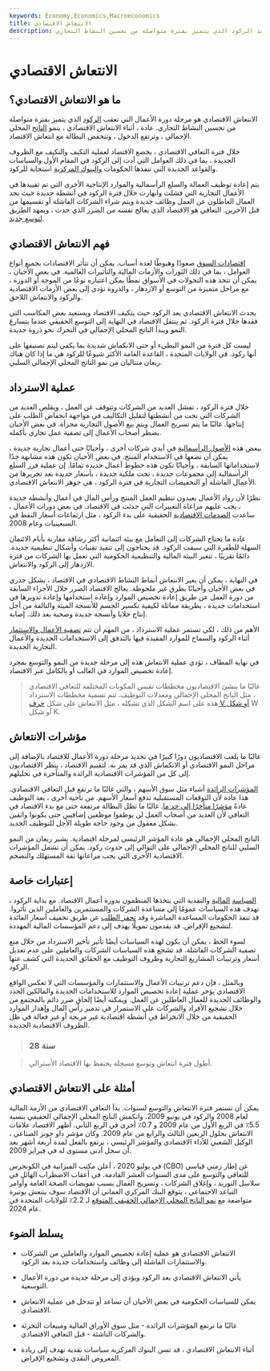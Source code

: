 ```yaml
---
keywords: Economy,Economics,Macroeconomics
title: الانتعاش الاقتصادي
description: الانتعاش الاقتصادي هو مرحلة من مراحل دورة الأعمال بعد الركود الذي يتميز بفترة متواصلة من تحسين النشاط التجاري.
---
```


# الانتعاش الاقتصادي
## ما هو الانتعاش الاقتصادي؟

الانتعاش الاقتصادي هو مرحلة دورة الأعمال التي تعقب [الركود](/recession) الذي يتميز بفترة متواصلة من تحسين النشاط التجاري. عادة ، أثناء الانتعاش الاقتصادي ، ينمو [الناتج](/gdp) المحلي الإجمالي ، وترتفع الدخول ، وتنخفض البطالة مع انتعاش الاقتصاد.

خلال فترة التعافي الاقتصادي ، يخضع الاقتصاد لعملية التكيف والتكيف مع الظروف الجديدة ، بما في ذلك العوامل التي أدت إلى الركود في المقام الأول والسياسات والقواعد الجديدة التي تنفذها الحكومات [والبنوك المركزية](/centralbank) استجابة للركود.

يتم إعادة توظيف العمالة والسلع الرأسمالية والموارد الإنتاجية الأخرى التي تم تقييدها في الأعمال التجارية التي فشلت وانهارت خلال فترة الركود في أنشطة جديدة حيث يجد العمال العاطلون عن العمل وظائف جديدة ويتم شراء الشركات الفاشلة أو تقسيمها من قبل الآخرين. التعافي هو الاقتصاد الذي يعالج نفسه من الضرر الذي حدث ، ويمهد الطريق [لتوسع جديد](/expansion).

## فهم الانتعاش الاقتصادي

[اقتصادات السوق](/marketeconomy) صعودًا وهبوطًا لعدة أسباب. يمكن أن تتأثر الاقتصادات بجميع أنواع العوامل ، بما في ذلك الثورات والأزمات المالية والتأثيرات العالمية. في بعض الأحيان ، يمكن أن تتخذ هذه التحولات في الأسواق نمطًا يمكن اعتباره نوعًا من الموجة أو الدورة ، مع مراحل متميزة من التوسع أو الازدهار ، والذروة تؤدي إلى بعض الأزمات الاقتصادية والركود والانتعاش اللاحق.

يحدث الانتعاش الاقتصادي بعد الركود حيث يتكيف الاقتصاد ويستعيد بعض المكاسب التي فقدها خلال فترة الركود. ثم ينتقل الاقتصاد في النهاية إلى التوسع الحقيقي عندما يتسارع النمو ويبدأ الناتج المحلي الإجمالي في التحرك نحو ذروة جديدة.

ليست كل فترة من النمو البطيء أو حتى الانكماش شديدة بما يكفي ليتم تصنيفها على أنها ركود. في الولايات المتحدة ، القاعدة العامة الأكثر شيوعًا للركود هي ما إذا كان هناك ربعان متتاليان من نمو الناتج المحلي الإجمالي السلبي.

## عملية الاسترداد

خلال فترة الركود ، تفشل العديد من الشركات وتتوقف عن العمل ، ويقلص العديد من الشركات التي نجت من أنشطتها لتقليل التكاليف في مواجهة انخفاض الطلب على إنتاجها. غالبًا ما يتم تسريح العمال ويتم بيع الأصول التجارية مجزأة. في بعض الأحيان يضطر أصحاب الأعمال إلى تصفية عمل تجاري بأكمله.

ببعض هذه [الأصول الرأسمالية](/capitalasset) في أيدي شركات أخرى ، وأحيانًا حتى أعمال تجارية جديدة ، يمكن أن تضعها في الاستخدام المنتج. في بعض الأحيان تكون هذه مشابهة جدًا لاستخداماتها السابقة ، وأحيانًا تكون هذه خطوط أعمال جديدة تمامًا. إن عملية فرز السلع الرأسمالية إلى مجموعات جديدة ، تحت ملكية جديدة ، بأسعار جديدة بعد تحريرها من الأعمال الفاشلة أو التخفيضات التجارية في فترة الركود ، هي جوهر الانتعاش الاقتصادي.

نظرًا لأن رواد الأعمال يعيدون تنظيم العمل المنتج ورأس المال في أعمال وأنشطة جديدة ، يجب عليهم مراعاة التغييرات التي حدثت في الاقتصاد. في بعض دورات الأعمال ، ساعدت [الصدمات الاقتصادية](/economic-shock) الحقيقية على بدء الركود ، مثل ارتفاعات أسعار النفط في السبعينيات وعام 2008.

عادة ما تحتاج الشركات إلى التعامل مع بيئة ائتمانية أكثر رشاقة مقارنة بأيام الائتمان السهلة للطفرة التي سبقت الركود. قد يحتاجون إلى تنفيذ تقنيات وأشكال تنظيمية جديدة. دائمًا تقريبًا ، تتغير البيئة المالية والتنظيمية الحكومية التي تعمل بها الشركات من فترة الازدهار إلى الركود والانتعاش.

في النهاية ، يمكن أن يغير الانتعاش أنماط النشاط الاقتصادي في الاقتصاد ، بشكل جذري في بعض الأحيان وأحيانًا بطرق غير ملحوظة. يعالج الاقتصاد الضرر خلال الأجزاء السابقة من دورة العمل عن طريق إعادة تخصيص الموارد وإعادة استخدامها وإعادة تدويرها في استخدامات جديدة ، بطريقة مماثلة لكيفية تكسير الجسم للأنسجة الميتة والتالفة من أجل إنتاج خلايا وأنسجة جديدة وصحية بعد ذلك. إصابة.

الأهم من ذلك ، لكي تستمر عملية الاسترداد ، من المهم أن تتم [تصفية الأعمال والاستثمار](/liquidation) أثناء الركود والسماح للموارد المقيدة فيها بالتدفق إلى الاستخدامات الجديدة والأعمال التجارية الجديدة.

في نهاية المطاف ، تؤدي عملية الانتعاش هذه إلى مرحلة جديدة من النمو والتوسع بمجرد إعادة تخصيص الموارد في الغالب أو بالكامل عبر الاقتصاد.

> غالبًا ما ينشئ الاقتصاديون مخططات تقيس المكونات المختلفة للتعافي الاقتصادي ، مثل الناتج المحلي الإجمالي ومعدلات التوظيف. تتم تسمية مخططات الاسترداد هذه على اسم الشكل الذي تشكله ، مثل الانتعاش على شكل [حرف V أو شكل](/v-shaped-recovery) W أو شكل K.

>

## مؤشرات الانتعاش

غالبًا ما يلعب الاقتصاديون دورًا كبيرًا في تحديد مرحلة دورة الأعمال للاقتصاد بالإضافة إلى مراحل النمو الاقتصادي أو الانكماش الذي قد يمر به. لتقييم الاقتصاد ، ينظر الاقتصاديون إلى كل من المؤشرات الاقتصادية الرائدة والمتأخرة في تحليلهم.

[المؤشرات الرائدة](/leadingindicator) أشياء مثل سوق الأسهم ، والتي غالبًا ما ترتفع قبل التعافي الاقتصادي. هذا عادة لأن التوقعات المستقبلية تدفع أسعار الأسهم. من ناحية أخرى ، يعد التوظيف عادةً [مؤشرًا متأخرًا إلى حد ما](/laggingindicator). غالبًا ما تظل البطالة مرتفعة حتى مع بدء الاقتصاد في التعافي لأن العديد من أصحاب العمل لن يوظفوا موظفين إضافيين حتى يكونوا واثقين بشكل معقول من وجود حاجة طويلة الأجل للتوظيف الجديد.

الناتج المحلي الإجمالي هو عادة المؤشر الرئيسي لمرحلة اقتصادية. يشير ربعان من النمو السلبي للناتج المحلي الإجمالي على التوالي إلى حدوث ركود. يمكن أن تشمل المؤشرات الاقتصادية الأخرى التي يجب مراعاتها ثقة المستهلك والتضخم.

## إعتبارات خاصة

[السياسة](/monetarypolicy) [المالية](/fiscalpolicy) والنقدية التي يتخذها المنظمون بدورة أعمال الاقتصاد. مع بداية الركود ، تهدف هذه السياسات عمومًا إلى مساعدة الشركات والمستثمرين والعاملين الذين تأثروا. قد تنفذ الحكومات المساعدة المباشرة وقد [تحفز الطلب](/economic-stimulus) عن طريق تخفيف أسعار الفائدة لتشجيع الإقراض. قد يقدمون تمويلًا يهدف إلى دعم المؤسسات المالية المهددة.

لسوء الحظ ، يمكن أن يكون لهذه السياسات أيضًا تأثير تأخير الاسترداد من خلال منع تصفية الشركات الفاشلة. قد تشجع هذه السياسات الشركات والعاملين على عدم تعديل أسعار وترتيبات المشاريع التجارية وظروف التوظيف مع الحقائق الجديدة التي كشف عنها الركود.

وبالمثل ، فإن دعم ترتيبات الأعمال والاستثمارات والمؤسسات التي لا تعكس الواقع الاقتصادي يؤخر عملية إعادة تخصيص الموارد للاستخدامات الجديدة والمالكين الجدد والوظائف الجديدة للعمال العاطلين عن العمل. ويمكنه أيضًا إلحاق ضرر دائم بالمجتمع من خلال تشجيع الأفراد والشركات على الاستمرار في تدمير رأس المال وإهدار الموارد الحقيقية من خلال الانخراط في أنشطة اقتصادية غير مربحة أو غير فعالة في ظل الظروف الاقتصادية الجديدة.

> ### 28 سنة

> أطول فترة انتعاش وتوسع مسجلة يحتفظ بها الاقتصاد الأسترالي.

>

## أمثلة على الانتعاش الاقتصادي

يمكن أن تستمر فترة الانتعاش والتوسع لسنوات. بدأ التعافي الاقتصادي من الأزمة المالية لعام 2008 والركود في يونيو 2009. وانكمش الناتج المحلي الإجمالي الحقيقي بنسبة 5.5٪ في الربع الأول من عام 2009 و 0.7٪ أخرى في الربع الثاني. أظهر الاقتصاد علامات الانتعاش بحلول الربعين الثالث والرابع من عام 2009. وكان مؤشر داو جونز الصناعي ، الوكيل الشعبي للأداء الاقتصادي والمؤشر الرئيسي ، يرتفع بالفعل لمدة أربعة أشهر بعد أن سجل أدنى مستوى له في فبراير 2009.

في يوليو 2020 ، أعلن مكتب الميزانية في الكونجرس (CBO) عن إطار زمني قياسي للتعافي والتوسع على مدى السنوات العشر القادمة. في أعقاب الاضطراب الهائل في سلاسل التوريد ، وإغلاق الشركات ، وتسريح العمال بسبب تفويضات الصحة العامة وأوامر التباعد الاجتماعي ، يتوقع البنك المركزي العماني أن الاقتصاد سوف ينتعش بوتيرة متواضعة مع [نمو الناتج المحلي الإجمالي الحقيقي المتوقع](/realgdp) لـ 2.2٪ للولايات المتحدة في عام 2024.

## يسلط الضوء

- الانتعاش الاقتصادي هو عملية إعادة تخصيص الموارد والعاملين من الشركات والاستثمارات الفاشلة إلى وظائف واستخدامات جديدة بعد الركود.

- يأتي الانتعاش الاقتصادي بعد الركود ويؤدي إلى مرحلة جديدة من دورة الأعمال التوسعية.

- يمكن للسياسات الحكومية في بعض الأحيان أن تساعد أو تتدخل في عملية الانتعاش الاقتصادي.

- غالبًا ما ترتفع المؤشرات الرائدة - مثل سوق الأوراق المالية ومبيعات التجزئة والشركات الناشئة - قبل التعافي الاقتصادي.

- أثناء الانتعاش الاقتصادي ، قد تسن البنوك المركزية سياسات نقدية تهدف إلى زيادة المعروض النقدي وتشجيع الإقراض.


